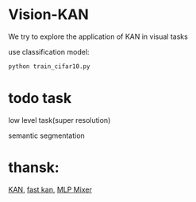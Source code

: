 # Vision-KAN
We try to explore the application of KAN in visual tasks



use classification model:
```bash
python train_cifar10.py
```

# todo task
low level task(super resolution)

semantic segmentation

# thansk:
[KAN](https://github.com/KindXiaoming/pykan),
[fast kan](https://github.com/ZiyaoLi/fast-kan),
[MLP Mixer](https://github.com/lucidrains/mlp-mixer-pytorch)
